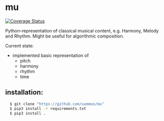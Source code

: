 # mu

[![Coverage Status](https://coveralls.io/repos/github/uummoo/mu/badge.svg?branch=master)](https://coveralls.io/github/uummoo/mu?branch=master)

Python-representation of classical musical content, e.g. Harmony, Melody and Rhythm.
Might be useful for algorithmic composition.

Current state:
  * implemented basic representation of
    * pitch
    * harmony
    * rhythm
    * time


installation:
-------------
```sh
  $ git clone "https://github.com/uummoo/mu"
  $ pip3 install -r requirements.txt
  $ pip3 install .
```
